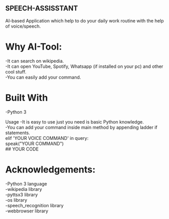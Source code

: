 ## SPEECH-ASSISSTANT
AI-based Application which help to do your daily work routine with the help of voice/speech. 

# Why AI-Tool:

-It can search on wikipedia.<br />
-It can open YouTube, Spotify, Whatsapp (if installed on your pc) and other cool stuff.<br />
-You can easily add your command.<br />

# Built With<br />
-Python 3

Usage
-It is easy to use just you need is basic Python knowledge.<br />
-You can add your command inside main method by appending ladder if statements.<br />
            elif 'YOUR VOICE COMMAND' in query:<br />
              speak("YOUR COMMAND")<br />
              ## YOUR CODE



# Acknowledgements:

-Python 3 language<br />
-wikipedia library<br />
-pyttsx3 library<br />
-os library<br />
-speech_recognition library<br />
-webbrowser library
